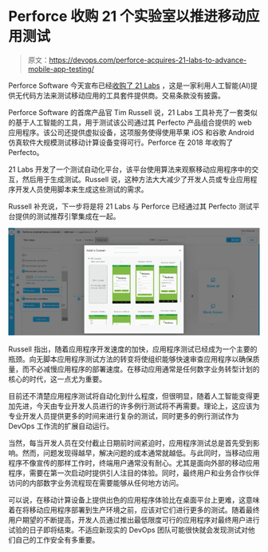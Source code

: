# Perforce 收购 21 个实验室以推进移动应用测试

> 原文：<https://devops.com/perforce-acquires-21-labs-to-advance-mobile-app-testing/>

Perforce Software 今天宣布已经[收购了 21 Labs](https://www.prnewswire.com/news-releases/perforce-acquires-21-labs-an-ai-based-scriptless-mobile-testing-provider-301292005.html) ，这是一家利用人工智能(AI)提供无代码方法来测试移动应用的工具套件提供商。交易条款没有披露。

Perforce Software 的首席产品官 Tim Russell 说，21 Labs 工具补充了一套类似的基于人工智能的工具，用于测试该公司通过其 Perfecto 产品组合提供的 web 应用程序。该公司还提供虚拟设备，这项服务使得使用苹果 iOS 和谷歌 Android 仿真软件大规模测试移动计算设备变得可行。Perforce 在 2018 年收购了 Perfecto。

21 Labs 开发了一个测试自动化平台，该平台使用算法来观察移动应用程序中的交互，然后用于生成测试。Russell 说，这种方法大大减少了开发人员或专业应用程序开发人员使用脚本来生成这些测试的需求。

Russell 补充说，下一步将是将 21 Labs 与 Perforce 已经通过其 Perfecto 测试平台提供的测试推荐引擎集成在一起。

![Perforce](img/ed96e2f1d6e1b81636d2c3f5e38c3909.png)

Russell 指出，随着应用程序开发速度的加快，应用程序测试已经成为一个主要的瓶颈。向无脚本应用程序测试方法的转变将使组织能够快速审查应用程序以确保质量，而不必减慢应用程序的部署速度。在移动应用通常是任何数字业务转型计划的核心的时代，这一点尤为重要。

目前还不清楚应用程序测试将自动化到什么程度，但很明显，随着人工智能变得更加先进，今天由专业开发人员进行的许多例行测试将不再需要。理论上，这应该为专业开发人员提供更多的时间来进行复杂的测试，同时更多的例行测试作为 DevOps 工作流的扩展自动运行。

当然，每当开发人员在交付截止日期前时间紧迫时，应用程序测试总是首先受到影响。然而，问题发现得越早，解决问题的成本通常就越低。与此同时，当移动应用程序不像宣传的那样工作时，终端用户通常没有耐心。尤其是面向外部的移动应用程序，需要在第一次启动时提供引人注目的体验。同时，最终用户和业务合作伙伴访问的内部数字业务流程现在需要能够从任何地方访问。

可以说，在移动计算设备上提供出色的应用程序体验比在桌面平台上更难，这意味着在将移动应用程序部署到生产环境之前，应该对它们进行更多的测试。随着最终用户期望的不断提高，开发人员通过推出最低限度可行的应用程序对最终用户进行试验的日子即将结束。不适应新现实的 DevOps 团队可能很快就会发现测试对他们自己的工作安全有多重要。